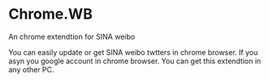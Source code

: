 Chrome.WB
=========

An chrome extendtion for SINA weibo

You can easily update or get SINA weibo twtters in chrome browser. If you asyn you google account in chrome browser. You can get this extendtion in any other PC.
